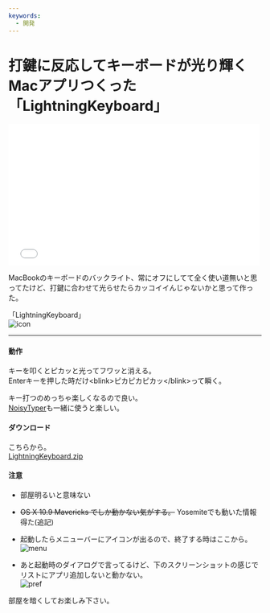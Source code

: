 ```yaml
---
keywords:
  - 開発
---
```


# 打鍵に反応してキーボードが光り輝くMacアプリつくった「LightningKeyboard」

<p><iframe src="//player.vimeo.com/video/99977182" width="500" height="281" frameborder="0" webkitallowfullscreen mozallowfullscreen allowfullscreen></iframe></p>

MacBookのキーボードのバックライト、常にオフにしてて全く使い道無いと思ってたけど、打鍵に合わせて光らせたらカッコイイんじゃないかと思って作った。

「LightningKeyboard」<br/>
![icon](http://cdn-ak.f.st-hatena.com/images/fotolife/m/morishin127/20140705/20140705211704.png)

---

#### 動作
キーを叩くとピカッと光ってフワッと消える。<br/>
Enterキーを押した時だけ&lt;blink&gt;ピカピカピカッ&lt;/blink&gt;って瞬く。

キー打つのめっちゃ楽しくなるので良い。<br/>
[NoisyTyper](http://fffff.at/noisy-typer-a-typewriter-for-your-laptop/)も一緒に使うと楽しい。

#### ダウンロード
こちらから。<br/>
[LightningKeyboard.zip](http://f.morishin.me/LightningKeyboard.zip)

#### 注意
* 部屋明るいと意味ない

* <s>OS X 10.9 Mavericks でしか動かない気がする。</s> Yosemiteでも動いた情報得た(追記)

* 起動したらメニューバーにアイコンが出るので、終了する時はここから。<br/>
![menu](http://gyazo.com/f0d313f64d6f387666f8bcb626d505e5.png)

* あと起動時のダイアログで言ってるけど、下のスクリーンショットの感じでリストにアプリ追加しないと動かない。<br/>
![pref](http://cdn-ak.f.st-hatena.com/images/fotolife/m/morishin127/20140705/20140705211317.png)

部屋を暗くしてお楽しみ下さい。
